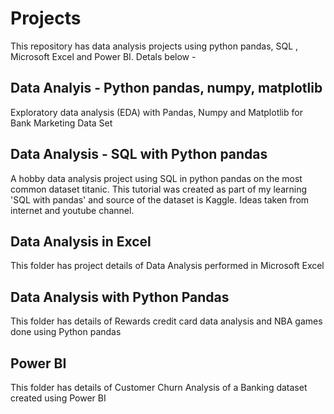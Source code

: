 # Projects

This repository has data analysis projects using python pandas, SQL , Microsoft Excel and Power BI. Detals below -

## Data Analyis - Python pandas, numpy, matplotlib
Exploratory data analysis (EDA) with Pandas, Numpy and Matplotlib for Bank Marketing Data Set 

## Data Analysis - SQL with Python pandas 
A hobby data analysis project using SQL in python pandas on the most common dataset titanic. This tutorial was created as part of my learning 'SQL with pandas' and source of the dataset is Kaggle. Ideas taken from internet and youtube channel.

## Data Analysis in Excel 
This folder has project details of Data Analysis performed in Microsoft Excel

## Data Analysis with Python Pandas
This folder has details of Rewards credit card data analysis and NBA games done using Python pandas

## Power BI
This folder has details of Customer Churn Analysis of a Banking dataset created using Power BI

